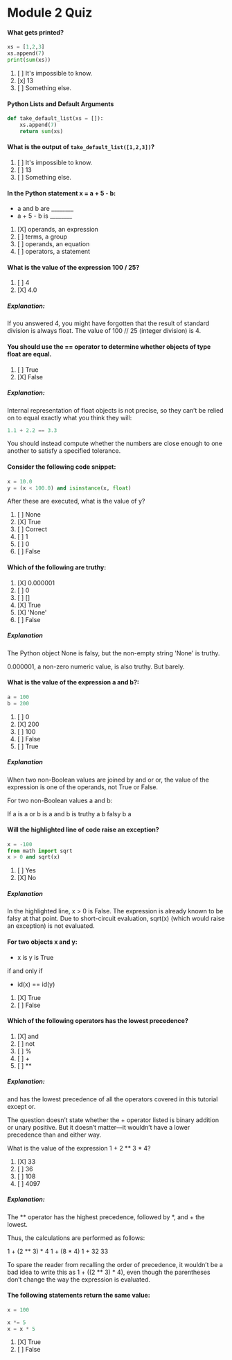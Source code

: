 # Module 2 Quiz

#### What gets printed?

```python
xs = [1,2,3]
xs.append(7)
print(sum(xs))
```

1. [ ] It's impossible to know.
1. [x] 13
1. [ ] Something else.


#### Python Lists and Default Arguments

```python
def take_default_list(xs = []):
    xs.append(7)
    return sum(xs)
```

#### What is the output of ``take_default_list([1,2,3])``?

1. [ ] It's impossible to know.
1. [ ] 13
1. [ ] Something else.

#### In the Python statement x = a + 5 - b:

- a and b are ________
- a + 5 - b is ________

1. [X] operands, an expression
1. [ ] terms, a group
1. [ ] operands, an equation
1. [ ] operators, a statement

#### What is the value of the expression 100 / 25?

1. [ ] 4
1. [X] 4.0

##### Explanation:
If you answered 4, you might have forgotten that the result of standard division is always float. The value of 100 // 25 (integer division) is 4.

#### You should use the == operator to determine whether objects of type float are equal.

1. [ ] True
1. [X] False

##### Explanation:
Internal representation of float objects is not precise, so they can’t be relied on to equal exactly what you think they will:

```python
1.1 + 2.2 == 3.3
```
You should instead compute whether the numbers are close enough to one another to satisfy a specified tolerance.

#### Consider the following code snippet:

```python
x = 10.0
y = (x < 100.0) and isinstance(x, float)
```

After these are executed, what is the value of y?

1. [ ] None
1. [X] True
1. [ ] Correct
1. [ ] 1
1. [ ] 0
1. [ ] False

#### Which of the following are truthy:

1. [X] 0.000001
1. [ ] 0
1. [ ] []
1. [X] True
1. [X] 'None'
1. [ ] False

##### Explanation
The Python object None is falsy, but the non-empty string 'None' is truthy.

0.000001, a non-zero numeric value, is also truthy. But barely.

#### What is the value of the expression a and b?:

```python
a = 100
b = 200
```

1. [ ] 0
1. [X] 200
1. [ ] 100
1. [ ] False
1. [ ] True

##### Explanation
When two non-Boolean values are joined by and or or, the value of the expression is one of the operands, not True or False.

For two non-Boolean values a and b:

If a is	a or b is	a and b is
truthy	a	b
falsy	b	a

#### Will the highlighted line of code raise an exception?

```python
x = -100
from math import sqrt
x > 0 and sqrt(x)
```
1. [ ] Yes
1. [X] No

##### Explanation
In the highlighted line, x > 0 is False. The expression is already known to be falsy at that point. Due to short-circuit evaluation, sqrt(x) (which would raise an exception) is not evaluated.

#### For two objects x and y:

- x is y is True

if and only if

- id(x) == id(y)

1. [X] True
1. [ ] False

#### Which of the following operators has the lowest precedence?

1. [X] and
1. [ ] not
1. [ ] %
1. [ ] +
1. [ ] **

##### Explanation:
and has the lowest precedence of all the operators covered in this tutorial except or.

The question doesn’t state whether the + operator listed is binary addition or unary positive. But it doesn’t matter—it wouldn’t have a lower precedence than and either way.

What is the value of the expression 1 + 2 ** 3 * 4?

1. [X] 33
1. [ ] 36
1. [ ] 108
1. [ ] 4097

##### Explanation:
The ** operator has the highest precedence, followed by *, and + the lowest.

Thus, the calculations are performed as follows:

1 + (2 ** 3) * 4
1 + (8 * 4)
1 + 32
33

To spare the reader from recalling the order of precedence, it wouldn’t be a bad idea to write this as 1 + ((2 ** 3) * 4), even though the parentheses don’t change the way the expression is evaluated.

#### The following statements return the same value:

```python
x = 100

x *= 5
x = x * 5
```

1. [X] True
1. [ ] False